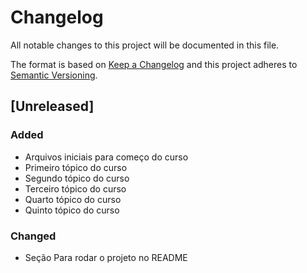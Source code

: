 # Changelog
All notable changes to this project will be documented in this file.

The format is based on [Keep a Changelog](http://keepachangelog.com/en/1.0.0/)
and this project adheres to [Semantic Versioning](http://semver.org/spec/v2.0.0.html).

## [Unreleased]

### Added
- Arquivos iniciais para começo do curso
- Primeiro tópico do curso
- Segundo tópico do curso
- Terceiro tópico do curso
- Quarto tópico do curso
- Quinto tópico do curso

### Changed
- Seção Para rodar o projeto no README